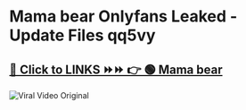
 # Mama bear Onlyfans Leaked - Update Files qq5vy

## <h2><a href="https://clipsfans.com/Mama_bear&ref=git">🔗 Click to LINKS ⏩⏩ 👉 🟢 Mama bear </a></h2>

<a href="https://clipsfans.com/Mama_bear&ref=git" rel="nofollow" data-target="animated-image.originalLink"><img src="https://i.ibb.co.com/xMMVF88/686577567.gif" alt="Viral Video Original" style="max-width: 100%; display: inline-block;" data-target="animated-image.originalImage"></a>

